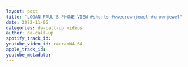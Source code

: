 ```yaml
---
layout: post
title: "LOGAN PAUL’S PHONE VIEW #shorts #wwecrownjewel #crownjewel"
date: 2022-11-05
categories: da-call-up videos
author: da-call-up
spotify_track_id: 
youtube_video_id: r4eraxW4-64
apple_track_id: 
youtube_metadata: 
---
```

